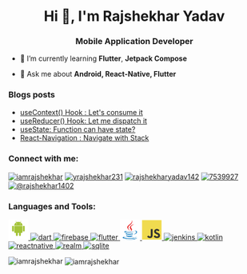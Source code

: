 <h1 align="center">Hi 👋, I'm Rajshekhar Yadav</h1>
<h3 align="center">Mobile Application Developer</h3>

- 🌱 I’m currently learning **Flutter**, **Jetpack Compose**

- 💬 Ask me about **Android, React-Native, Flutter**

### Blogs posts
<!-- BLOG-POST-LIST:START -->
- [useContext&lpar;&rpar; Hook : Let&#39;s consume  it](https://dev.to/yadav_rajshekhar/usecontext-hook-lets-consume-it-4dkp)
- [useReducer&lpar;&rpar; Hook:  Let me dispatch it](https://dev.to/yadav_rajshekhar/usereducer-hook-let-me-dispatch-it-3033)
- [useState: Function can have state?](https://dev.to/yadav_rajshekhar/usestate-function-can-have-state-3h38)
- [React-Navigation :  Navigate with Stack](https://dev.to/yadav_rajshekhar/react-navigation-navigate-with-stack-3k5e)
<!-- BLOG-POST-LIST:END -->

<h3 align="left">Connect with me:</h3>
<p align="left">
<a href="https://dev.to/iamrajshekhar" target="blank"><img align="center" src="https://raw.githubusercontent.com/rahuldkjain/github-profile-readme-generator/master/src/images/icons/Social/devto.svg" alt="iamrajshekhar" height="30" width="40" /></a>
<a href="https://twitter.com/yrajshekhar231" target="blank"><img align="center" src="https://raw.githubusercontent.com/rahuldkjain/github-profile-readme-generator/master/src/images/icons/Social/twitter.svg" alt="yrajshekhar231" height="30" width="40" /></a>
<a href="https://linkedin.com/in/rajshekharyadav142" target="blank"><img align="center" src="https://raw.githubusercontent.com/rahuldkjain/github-profile-readme-generator/master/src/images/icons/Social/linked-in-alt.svg" alt="rajshekharyadav142" height="30" width="40" /></a>
<a href="https://stackoverflow.com/users/7539927" target="blank"><img align="center" src="https://raw.githubusercontent.com/rahuldkjain/github-profile-readme-generator/master/src/images/icons/Social/stack-overflow.svg" alt="7539927" height="30" width="40" /></a>
<a href="https://hashnode.com/@rajshekhar1402" target="blank"><img align="center" src="https://raw.githubusercontent.com/rahuldkjain/github-profile-readme-generator/master/src/images/icons/Social/hashnode.svg" alt="@rajshekhar1402" height="30" width="40" /></a>
</p>

<h3 align="left">Languages and Tools:</h3>
<p align="left"> <a href="https://developer.android.com" target="_blank" rel="noreferrer"> <img src="https://raw.githubusercontent.com/devicons/devicon/master/icons/android/android-original-wordmark.svg" alt="android" width="40" height="40"/> </a> <a href="https://dart.dev" target="_blank" rel="noreferrer"> <img src="https://www.vectorlogo.zone/logos/dartlang/dartlang-icon.svg" alt="dart" width="40" height="40"/> </a> <a href="https://firebase.google.com/" target="_blank" rel="noreferrer"> <img src="https://www.vectorlogo.zone/logos/firebase/firebase-icon.svg" alt="firebase" width="40" height="40"/> </a> <a href="https://flutter.dev" target="_blank" rel="noreferrer"> <img src="https://www.vectorlogo.zone/logos/flutterio/flutterio-icon.svg" alt="flutter" width="40" height="40"/> </a> <a href="https://www.java.com" target="_blank" rel="noreferrer"> <img src="https://raw.githubusercontent.com/devicons/devicon/master/icons/java/java-original.svg" alt="java" width="40" height="40"/> </a> <a href="https://developer.mozilla.org/en-US/docs/Web/JavaScript" target="_blank" rel="noreferrer"> <img src="https://raw.githubusercontent.com/devicons/devicon/master/icons/javascript/javascript-original.svg" alt="javascript" width="40" height="40"/> </a> <a href="https://www.jenkins.io" target="_blank" rel="noreferrer"> <img src="https://www.vectorlogo.zone/logos/jenkins/jenkins-icon.svg" alt="jenkins" width="40" height="40"/> </a> <a href="https://kotlinlang.org" target="_blank" rel="noreferrer"> <img src="https://www.vectorlogo.zone/logos/kotlinlang/kotlinlang-icon.svg" alt="kotlin" width="40" height="40"/> </a> <a href="https://reactnative.dev/" target="_blank" rel="noreferrer"> <img src="https://reactnative.dev/img/header_logo.svg" alt="reactnative" width="40" height="40"/> </a> <a href="https://realm.io/" target="_blank" rel="noreferrer"> <img src="https://raw.githubusercontent.com/bestofjs/bestofjs-webui/8665e8c267a0215f3159df28b33c365198101df5/public/logos/realm.svg" alt="realm" width="40" height="40"/> </a> <a href="https://www.sqlite.org/" target="_blank" rel="noreferrer"> <img src="https://www.vectorlogo.zone/logos/sqlite/sqlite-icon.svg" alt="sqlite" width="40" height="40"/> </a> </p>

<p><img align="left" src="https://github-readme-stats.vercel.app/api/top-langs?username=iamrajshekhar&show_icons=true&locale=en&layout=compact" alt="iamrajshekhar" /></p>

<p>&nbsp;<img align="center" src="https://github-readme-stats.vercel.app/api?username=iamrajshekhar&show_icons=true&locale=en" alt="iamrajshekhar" /></p>
